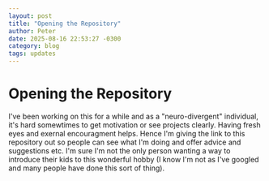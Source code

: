 ```yaml
---
layout: post
title: "Opening the Repository"
author: Peter
date: 2025-08-16 22:53:27 -0300
category: blog
tags: updates
---
```


# Opening the Repository

I've been working on this for a while and as a "neuro-divergent" individual, it's hard somewtimes to get motivation or see projects clearly. Having fresh eyes and exernal encouragment helps. Hence I'm giving the link to this repository out so people can see what I'm doing and offer advice and suggestions etc. I'm sure I'm not the only person wanting a way to introduce their kids to this wonderful hobby (I know I'm not as I've googled and many people have done this sort of thing).
